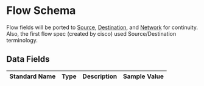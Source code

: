 # Flow Schema

Flow fields will be ported to [Source](source.md), [Destination](destination.md), and [Network](network.md) for continuity. Also, the first flow spec (created by cisco) used Source/Destination terminology.

## Data Fields

| Standard Name | Type | Description | Sample Value |
|--------|---------|-------|-------|